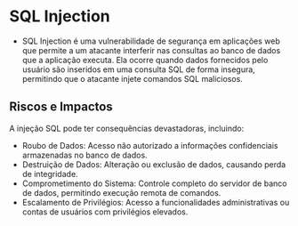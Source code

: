 # SQL Injection
- SQL Injection é uma vulnerabilidade de segurança em aplicações web que permite a um atacante interferir nas consultas ao banco de dados que a aplicação executa. Ela ocorre quando dados fornecidos pelo usuário são inseridos em uma consulta SQL de forma insegura, permitindo que o atacante injete comandos SQL maliciosos.

## Riscos e Impactos
A injeção SQL pode ter consequências devastadoras, incluindo:

- Roubo de Dados: Acesso não autorizado a informações confidenciais armazenadas no banco de dados.
- Destruição de Dados: Alteração ou exclusão de dados, causando perda de integridade.
- Comprometimento do Sistema: Controle completo do servidor de banco de dados, permitindo execução remota de comandos.
- Escalamento de Privilégios: Acesso a funcionalidades administrativas ou contas de usuários com privilégios elevados.
